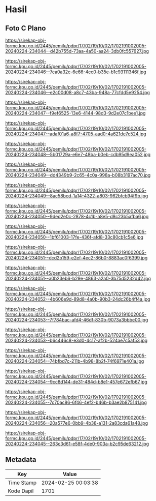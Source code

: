 # Hasil

## Foto C Plano

https://sirekap-obj-formc.kpu.go.id/2445/pemilu/pdpr/17/02/19/10/02/1702191002005-20240224-234044--d42b755d-73aa-4a50-aa24-3db0fc557627.jpg

https://sirekap-obj-formc.kpu.go.id/2445/pemilu/pdpr/17/02/19/10/02/1702191002005-20240224-234046--7ca0a32c-6e66-4cc0-b35e-b1c93111346f.jpg

https://sirekap-obj-formc.kpu.go.id/2445/pemilu/pdpr/17/02/19/10/02/1702191002005-20240224-234046--e2c00d08-a8c7-43ba-948a-77cfdd5e9254.jpg

https://sirekap-obj-formc.kpu.go.id/2445/pemilu/pdpr/17/02/19/10/02/1702191002005-20240224-234047--f9ef6525-13e6-4144-98d3-9d2e07c1bee1.jpg

https://sirekap-obj-formc.kpu.go.id/2445/pemilu/pdpr/17/02/19/10/02/1702191002005-20240224-234047--adaf01a6-a8f7-4705-aad0-4a621de7c524.jpg

https://sirekap-obj-formc.kpu.go.id/2445/pemilu/pdpr/17/02/19/10/02/1702191002005-20240224-234048--5b01729a-e6e7-48ba-b0eb-cdb95d9ea052.jpg

https://sirekap-obj-formc.kpu.go.id/2445/pemilu/pdpr/17/02/19/10/02/1702191002005-20240224-234049--dd4349b9-2c65-4c0a-998a-b08b3197ac70.jpg

https://sirekap-obj-formc.kpu.go.id/2445/pemilu/pdpr/17/02/19/10/02/1702191002005-20240224-234049--8ac58bcd-1a14-4322-a803-962bfcb94f9b.jpg

https://sirekap-obj-formc.kpu.go.id/2445/pemilu/pdpr/17/02/19/10/02/1702191002005-20240224-234050--9ded2e0c-2878-4c1b-a8e5-d8c23b5afba6.jpg

https://sirekap-obj-formc.kpu.go.id/2445/pemilu/pdpr/17/02/19/10/02/1702191002005-20240224-234050--1bf61003-17fe-436f-afd8-33c80cb1c5e6.jpg

https://sirekap-obj-formc.kpu.go.id/2445/pemilu/pdpr/17/02/19/10/02/1702191002005-20240224-234051--dcd2b159-e2ef-4ec2-86b0-8883ac0f6399.jpg

https://sirekap-obj-formc.kpu.go.id/2445/pemilu/pdpr/17/02/19/10/02/1702191002005-20240224-234051--a0b23eb6-b29e-4863-a2a0-3b75d5232d42.jpg

https://sirekap-obj-formc.kpu.go.id/2445/pemilu/pdpr/17/02/19/10/02/1702191002005-20240224-234052--4b606e9d-89d8-4a0b-90b3-24dc26b4ff4a.jpg

https://sirekap-obj-formc.kpu.go.id/2445/pemilu/pdpr/17/02/19/10/02/1702191002005-20240224-234053--7f784bac-afd4-46df-830b-9073a3bbbe00.jpg

https://sirekap-obj-formc.kpu.go.id/2445/pemilu/pdpr/17/02/19/10/02/1702191002005-20240224-234053--b6c446c8-e3d0-4c17-af2b-524ae7c5af53.jpg

https://sirekap-obj-formc.kpu.go.id/2445/pemilu/pdpr/17/02/19/10/02/1702191002005-20240224-234054--74bfbd7c-211b-4b98-8b2f-74f6971e401a.jpg

https://sirekap-obj-formc.kpu.go.id/2445/pemilu/pdpr/17/02/19/10/02/1702191002005-20240224-234054--9cc8d144-de31-484d-b8e1-457e672efb67.jpg

https://sirekap-obj-formc.kpu.go.id/2445/pemilu/pdpr/17/02/19/10/02/1702191002005-20240224-234055--7c70ac86-6f46-4ef2-b46b-b3ae2b875141.jpg

https://sirekap-obj-formc.kpu.go.id/2445/pemilu/pdpr/17/02/19/10/02/1702191002005-20240224-234056--20a577e6-0bb9-4b38-a131-2a83cda61a48.jpg

https://sirekap-obj-formc.kpu.go.id/2445/pemilu/pdpr/17/02/19/10/02/1702191002005-20240224-234045--263c3d61-e58f-4de0-903a-b2c95de63212.jpg


## Metadata

| Key        | Value               |
| ---------- | ------------------- |
| Time Stamp | 2024-02-25 00:03:38 |
| Kode Dapil | 1701                |



